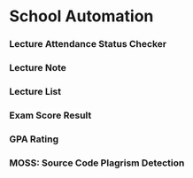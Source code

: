 # School Automation
### Lecture Attendance Status Checker
### Lecture Note
### Lecture List
### Exam Score Result
### GPA Rating
### MOSS: Source Code Plagrism Detection